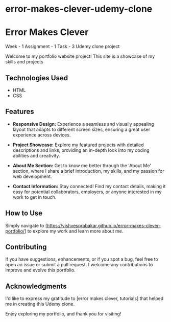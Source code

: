 # error-makes-clever-udemy-clone

# Error Makes Clever
Week - 1 
Assignment - 1
Task - 3
Udemy clone project

Welcome to my portfolio website project! This site is a showcase of my skills and projects

## Technologies Used

- HTML
- CSS

## Features

- **Responsive Design:** Experience a seamless and visually appealing layout that adapts to different screen sizes, ensuring a great user experience across devices.

- **Project Showcase:** Explore my featured projects with detailed descriptions and links, providing an in-depth look into my coding abilities and creativity.

- **About Me Section:** Get to know me better through the 'About Me' section, where I share a brief introduction, my skills, and my passion for web development.

- **Contact Information:** Stay connected! Find my contact details, making it easy for potential collaborators, employers, or anyone interested in my work to get in touch.

## How to Use

Simply navigate to [https://vishvesprabakar.github.io/error-makes-clever-portfolio/] to explore my work and learn more about me.

## Contributing

If you have suggestions, enhancements, or if you spot a bug, feel free to open an issue or submit a pull request. I welcome any contributions to improve and evolve this portfolio.

## Acknowledgments

I'd like to express my gratitude to [error makes clever, tutorials] that helped me in creating this Udemy clone.

Enjoy exploring my portfolio, and thank you for visiting!

